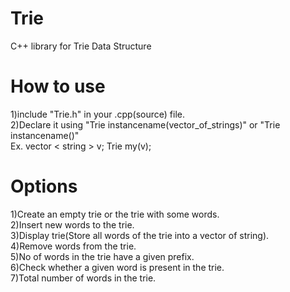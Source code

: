 # Trie
C++ library for Trie Data Structure

# How to use
1)include "Trie.h" in your .cpp(source) file.<br>
2)Declare it using "Trie instancename(vector_of_strings)" or  "Trie instancename()"<br>
Ex.  vector < string > v; Trie my(v);
  
# Options
1)Create an empty trie or the trie with some words.<br>
2)Insert new words to the trie.<br>
3)Display trie(Store all words of the trie into a vector of string).<br>
4)Remove words from the trie.<br>
5)No of words in the trie have a given prefix.<br>
6)Check whether a given word is present in the trie.<br>
7)Total number of words in the trie.
